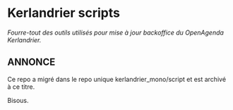 # Kerlandrier scripts

_Fourre-tout des outils utilisés pour mise à jour backoffice du OpenAgenda Kerlandrier._

## ANNONCE

Ce repo a migré dans le repo unique kerlandrier_mono/script et est archivé à ce titre.

Bisous.
